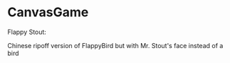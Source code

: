 # CanvasGame

Flappy Stout:

Chinese ripoff version of FlappyBird but with Mr. Stout's face instead of a bird
